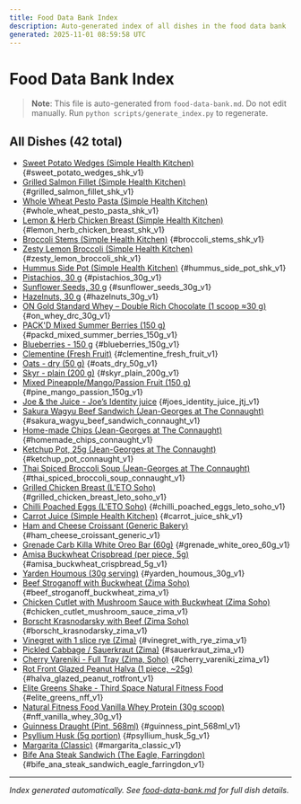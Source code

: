 ```yaml
---
title: Food Data Bank Index
description: Auto-generated index of all dishes in the food data bank
generated: 2025-11-01 08:59:58 UTC
---
```


# Food Data Bank Index

> **Note**: This file is auto-generated from `food-data-bank.md`. Do not edit manually.
> Run `python scripts/generate_index.py` to regenerate.

<!-- #todo: Reorder dishes by category or venue for better organization -->

## All Dishes (42 total)

- [Sweet Potato Wedges (Simple Health Kitchen)](#sweet-potato-wedges-simple-health-kitchen) {#sweet_potato_wedges_shk_v1}
- [Grilled Salmon Fillet (Simple Health Kitchen)](#grilled-salmon-fillet-simple-health-kitchen) {#grilled_salmon_fillet_shk_v1}
- [Whole Wheat Pesto Pasta (Simple Health Kitchen)](#whole-wheat-pesto-pasta-simple-health-kitchen) {#whole_wheat_pesto_pasta_shk_v1}
- [Lemon & Herb Chicken Breast (Simple Health Kitchen)](#lemon-herb-chicken-breast-simple-health-kitchen) {#lemon_herb_chicken_breast_shk_v1}
- [Broccoli Stems (Simple Health Kitchen)](#broccoli-stems-simple-health-kitchen) {#broccoli_stems_shk_v1}
- [Zesty Lemon Broccoli (Simple Health Kitchen)](#zesty-lemon-broccoli-simple-health-kitchen) {#zesty_lemon_broccoli_shk_v1}
- [Hummus Side Pot (Simple Health Kitchen)](#hummus-side-pot-simple-health-kitchen) {#hummus_side_pot_shk_v1}
- [Pistachios, 30 g](#pistachios-30-g) {#pistachios_30g_v1}
- [Sunflower Seeds, 30 g](#sunflower-seeds-30-g) {#sunflower_seeds_30g_v1}
- [Hazelnuts, 30 g](#hazelnuts-30-g) {#hazelnuts_30g_v1}
- [ON Gold Standard Whey – Double Rich Chocolate (1 scoop ≈30 g)](#on-gold-standard-whey-double-rich-chocolate-1-scoop-30-g) {#on_whey_drc_30g_v1}
- [PACK'D Mixed Summer Berries (150 g)](#packd-mixed-summer-berries-150-g) {#packd_mixed_summer_berries_150g_v1}
- [Blueberries - 150 g](#blueberries-150-g) {#blueberries_150g_v1}
- [Clementine (Fresh Fruit)](#clementine-fresh-fruit) {#clementine_fresh_fruit_v1}
- [Oats - dry (50 g)](#oats-dry-50-g) {#oats_dry_50g_v1}
- [Skyr - plain (200 g)](#skyr-plain-200-g) {#skyr_plain_200g_v1}
- [Mixed Pineapple/Mango/Passion Fruit (150 g)](#mixed-pineapplemangopassion-fruit-150-g) {#pine_mango_passion_150g_v1}
- [Joe & the Juice - Joe’s Identity juice](#joe-the-juice-joes-identity-juice) {#joes_identity_juice_jtj_v1}
- [Sakura Wagyu Beef Sandwich (Jean-Georges at The Connaught)](#sakura-wagyu-beef-sandwich-jean-georges-at-the-connaught) {#sakura_wagyu_beef_sandwich_connaught_v1}
- [Home-made Chips (Jean-Georges at The Connaught)](#home-made-chips-jean-georges-at-the-connaught) {#homemade_chips_connaught_v1}
- [Ketchup Pot, 25g (Jean-Georges at The Connaught)](#ketchup-pot-25g-jean-georges-at-the-connaught) {#ketchup_pot_connaught_v1}
- [Thai Spiced Broccoli Soup (Jean-Georges at The Connaught)](#thai-spiced-broccoli-soup-jean-georges-at-the-connaught) {#thai_spiced_broccoli_soup_connaught_v1}
- [Grilled Chicken Breast (L'ETO Soho)](#grilled-chicken-breast-leto-soho) {#grilled_chicken_breast_leto_soho_v1}
- [Chilli Poached Eggs (L'ETO Soho)](#chilli-poached-eggs-leto-soho) {#chilli_poached_eggs_leto_soho_v1}
- [Carrot Juice (Simple Health Kitchen)](#carrot-juice-simple-health-kitchen) {#carrot_juice_shk_v1}
- [Ham and Cheese Croissant (Generic Bakery)](#ham-and-cheese-croissant-generic-bakery) {#ham_cheese_croissant_generic_v1}
- [Grenade Carb Killa White Oreo Bar (60g)](#grenade-carb-killa-white-oreo-bar-60g) {#grenade_white_oreo_60g_v1}
- [Amisa Buckwheat Crispbread (per piece, 5g)](#amisa-buckwheat-crispbread-per-piece-5g) {#amisa_buckwheat_crispbread_5g_v1}
- [Yarden Houmous (30g serving)](#yarden-houmous-30g-serving) {#yarden_houmous_30g_v1}
- [Beef Stroganoff with Buckwheat (Zima Soho)](#beef-stroganoff-with-buckwheat-zima-soho) {#beef_stroganoff_buckwheat_zima_v1}
- [Chicken Cutlet with Mushroom Sauce with Buckwheat (Zima Soho)](#chicken-cutlet-with-mushroom-sauce-with-buckwheat-zima-soho) {#chicken_cutlet_mushroom_sauce_zima_v1}
- [Borscht Krasnodarsky with Beef (Zima Soho)](#borscht-krasnodarsky-with-beef-zima-soho) {#borscht_krasnodarsky_zima_v1}
- [Vinegret with 1 slice rye (Zima)](#vinegret-with-1-slice-rye-zima) {#vinegret_with_rye_zima_v1}
- [Pickled Cabbage / Sauerkraut (Zima)](#pickled-cabbage-sauerkraut-zima) {#sauerkraut_zima_v1}
- [Cherry Vareniki - Full Tray (Zima, Soho)](#cherry-vareniki-full-tray-zima-soho) {#cherry_vareniki_zima_v1}
- [Rot Front Glazed Peanut Halva (1 piece, ~25g)](#rot-front-glazed-peanut-halva-1-piece-25g) {#halva_glazed_peanut_rotfront_v1}
- [Elite Greens Shake - Third Space Natural Fitness Food](#elite-greens-shake-third-space-natural-fitness-food) {#elite_greens_nff_v1}
- [Natural Fitness Food Vanilla Whey Protein (30g scoop)](#natural-fitness-food-vanilla-whey-protein-30g-scoop) {#nff_vanilla_whey_30g_v1}
- [Guinness Draught (Pint, 568ml)](#guinness-draught-pint-568ml) {#guinness_pint_568ml_v1}
- [Psyllium Husk (5g portion)](#psyllium-husk-5g-portion) {#psyllium_husk_5g_v1}
- [Margarita (Classic)](#margarita-classic) {#margarita_classic_v1}
- [Bife Ana Steak Sandwich (The Eagle, Farringdon)](#bife-ana-steak-sandwich-the-eagle-farringdon) {#bife_ana_steak_sandwich_eagle_farringdon_v1}

---

*Index generated automatically. See [food-data-bank.md](./food-data-bank.md) for full dish details.*
